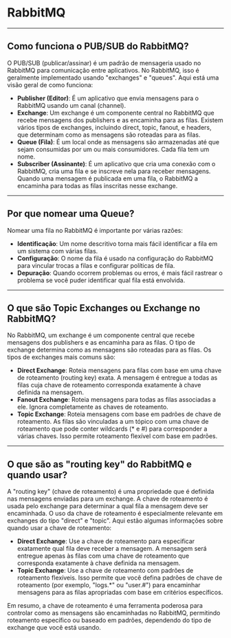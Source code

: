 # RabbitMQ

---

## Como funciona o PUB/SUB do RabbitMQ?

O PUB/SUB (publicar/assinar) é um padrão de mensageria usado no RabbitMQ para comunicação entre aplicativos. No RabbitMQ, isso é geralmente implementado usando "exchanges" e "queues". Aqui está uma visão geral de como funciona:

- **Publisher (Editor)**: É um aplicativo que envia mensagens para o RabbitMQ usando um canal (channel).
- **Exchange**: Um exchange é um componente central no RabbitMQ que recebe mensagens dos publishers e as encaminha para as filas. Existem vários tipos de exchanges, incluindo direct, topic, fanout, e headers, que determinam como as mensagens são roteadas para as filas.
- **Queue (Fila)**: É um local onde as mensagens são armazenadas até que sejam consumidas por um ou mais consumidores. Cada fila tem um nome.
- **Subscriber (Assinante)**: É um aplicativo que cria uma conexão com o RabbitMQ, cria uma fila e se inscreve nela para receber mensagens. Quando uma mensagem é publicada em uma fila, o RabbitMQ a encaminha para todas as filas inscritas nesse exchange.

---

## Por que nomear uma Queue?

Nomear uma fila no RabbitMQ é importante por várias razões:

- **Identificação**: Um nome descritivo torna mais fácil identificar a fila em um sistema com várias filas.
- **Configuração**: O nome da fila é usado na configuração do RabbitMQ para vincular trocas a filas e configurar políticas de fila.
- **Depuração**: Quando ocorrem problemas ou erros, é mais fácil rastrear o problema se você puder identificar qual fila está envolvida.

---

## O que são Topic Exchanges ou Exchange no RabbitMQ?

No RabbitMQ, um exchange é um componente central que recebe mensagens dos publishers e as encaminha para as filas. O tipo de exchange determina como as mensagens são roteadas para as filas. Os tipos de exchanges mais comuns são:

- **Direct Exchange**: Roteia mensagens para filas com base em uma chave de roteamento (routing key) exata. A mensagem é entregue a todas as filas cuja chave de roteamento corresponda exatamente à chave definida na mensagem.
- **Fanout Exchange**: Roteia mensagens para todas as filas associadas a ele. Ignora completamente as chaves de roteamento.
- **Topic Exchange**: Roteia mensagens com base em padrões de chave de roteamento. As filas são vinculadas a um tópico com uma chave de roteamento que pode conter wildcards (* e #) para corresponder a várias chaves. Isso permite roteamento flexível com base em padrões.

---

## O que são as "routing key" do RabbitMQ e quando usar?

A "routing key" (chave de roteamento) é uma propriedade que é definida nas mensagens enviadas para um exchange. A chave de roteamento é usada pelo exchange para determinar a qual fila a mensagem deve ser encaminhada. O uso da chave de roteamento é especialmente relevante em exchanges do tipo "direct" e "topic". Aqui estão algumas informações sobre quando usar a chave de roteamento:

- **Direct Exchange**: Use a chave de roteamento para especificar exatamente qual fila deve receber a mensagem. A mensagem será entregue apenas às filas com uma chave de roteamento que corresponda exatamente à chave definida na mensagem.
- **Topic Exchange**: Use a chave de roteamento com padrões de roteamento flexíveis. Isso permite que você defina padrões de chave de roteamento (por exemplo, "logs.*" ou "user.#") para encaminhar mensagens para as filas apropriadas com base em critérios específicos.

Em resumo, a chave de roteamento é uma ferramenta poderosa para controlar como as mensagens são encaminhadas no RabbitMQ, permitindo roteamento específico ou baseado em padrões, dependendo do tipo de exchange que você está usando.
